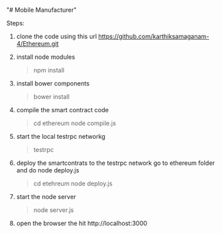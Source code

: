 "# Mobile Manufacturer" 

Steps:

1. clone the code using this url
    https://github.com/karthiksamaganam-4/Ethereum.git

2. install node modules
   > npm install

3. install bower components
   > bower install   

4. compile the smart contract code
    > cd ethereum
    > node compile.js

5. start the local testrpc networkg
    > testrpc

6. deploy the smartcontrats to the testrpc network
    go to ethereum folder and do node deploy.js

    > cd etehreum
    > node deploy.js

7. start the node server

    > node server.js

8. open the browser the hit http://localhost:3000        
